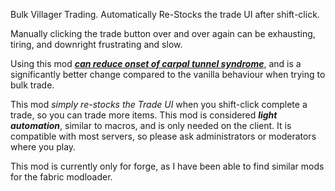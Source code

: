 Bulk Villager Trading. Automatically Re-Stocks the trade UI after shift-click.

Manually clicking the trade button over and over again can be exhausting, tiring, and downright frustrating and slow.

 

Using this mod [**___can reduce onset of carpal tunnel syndrome___**](https://en.wikipedia.org/wiki/Carpal_tunnel_syndrome), and is a significantly better change compared to the vanilla behaviour when trying to bulk trade.

This mod *_simply re-stocks the Trade UI_* when you shift-click complete a trade, so you can trade more items. This mod is considered ___**light automation**___, similar to macros, and is only needed on the client. It is compatible with most servers, so please ask administrators or moderators where you play.

 

This mod is currently only for forge, as I have been able to find similar mods for the fabric modloader.
